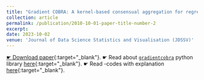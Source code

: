```yaml
---
title: "Gradient COBRA: A kernel-based consensual aggregation for regression"
collection: article
permalink: /publication/2010-10-01-paper-title-number-2
excerpt: 
date: 2023-10-02
venue: 'Journal of Data Science Statistics and Visualisation (JDSSV)'
---
```


[&#9755; Download paper](https://jdssv.org/index.php/jdssv/article/view/70){:target="_blank"}. 
&#9755; Read about [`gradientcobra`](https://pypi.org/project/gradientcobra/?fbclid=IwAR0_h2LPv8zaAIP-pPs5rXc_xX7Yi-hKFHFY0tLf5_Xg21n0zshw-0Bn348) python library [here](/files/CodesPhD/gradientcobra_doc.html){:target="_blank"}. 
&#9755; Read <i class="fab fa-r-project"></i>-codes with explanation [here](/files/CodesPhD/KernelAggReg.html){:target="_blank"}.
